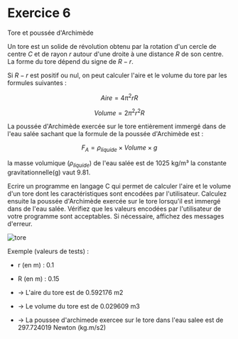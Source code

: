 # Exercice 6

Tore et poussée d'Archimède

Un tore est un solide de révolution obtenu par la rotation d'un cercle de centre $`C`$ et de rayon $`r`$ autour d'une droite à une distance $`R`$ de son centre. La forme du tore dépend du signe de $`R-r`$.

Si $`R-r`$ est positif ou nul, on peut calculer l'aire et le volume du tore par les formules suivantes :
```math
Aire = 4 \pi^2 r R  
```
```math
Volume = 2 \pi^2 r^2 R  
```
La poussée d'Archimède exercée sur le tore entièrement immergé dans de l'eau salée sachant que la formule de la poussée d'Archimède est :
```math
F_A = \rho_{liquide} \times Volume \times g  
```

la masse volumique ($`\rho_{liquide}`$) de l'eau salée est de 1025 kg/m³ la constante gravitationnelle(g) vaut 9.81.


Ecrire un programme en langage C qui permet de calculer l'aire et le volume d'un tore dont les caractéristiques sont encodées par l'utilisateur. Calculez ensuite la poussée d'Archimède exercée sur le tore lorsqu'il est immergé dans de l'eau salée. Vérifiez que les valeurs encodées par l'utilisateur de votre programme sont acceptables. Si nécessaire, affichez des messages d'erreur.

![tore](img/alternative8.JPG)


Exemple (valeurs de tests) :

- r (en m) : 0.1
- R (en m) : 0.15

- -> L'aire du tore est de 0.592176 m2
- -> Le volume du tore est de 0.029609 m3
- -> La poussee d'archimede exercee sur le tore dans l'eau salee est de 297.724019 Newton (kg.m/s2)